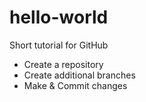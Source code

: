 # hello-world
Short tutorial for GitHub
- Create a repository
- Create additional branches
- Make & Commit changes
